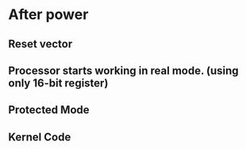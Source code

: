 # After power

## Reset vector

## Processor starts working in real mode. (using only 16-bit register)

## Protected Mode


## Kernel Code
